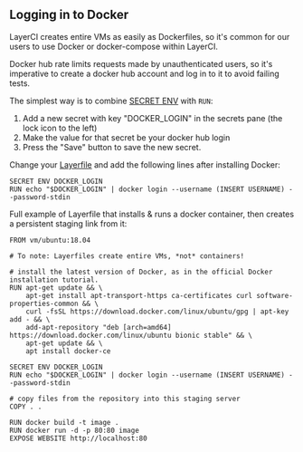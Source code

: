 ## Logging in to Docker

LayerCI creates entire VMs as easily as Dockerfiles, so it's common for our users to use Docker or docker-compose within LayerCI.

Docker hub rate limits requests made by unauthenticated users, so it's imperative to create a docker hub account and log in to it to avoid failing tests.

The simplest way is to combine [SECRET ENV](/docs/layerfile-reference#secret-env) with `RUN`:

1. Add a new secret with key "DOCKER_LOGIN" in the secrets pane (the lock icon to the left)
2. Make the value for that secret be your docker hub login
3. Press the "Save" button to save the new secret.

Change your [Layerfile](/docs/examples/docker) and add the following lines after installing Docker:

```Layerfile
SECRET ENV DOCKER_LOGIN
RUN echo "$DOCKER_LOGIN" | docker login --username (INSERT USERNAME) --password-stdin
```

Full example of Layerfile that installs & runs a docker container, then creates a persistent staging link from it:

```Layerfile
FROM vm/ubuntu:18.04

# To note: Layerfiles create entire VMs, *not* containers!

# install the latest version of Docker, as in the official Docker installation tutorial.
RUN apt-get update && \
    apt-get install apt-transport-https ca-certificates curl software-properties-common && \
    curl -fsSL https://download.docker.com/linux/ubuntu/gpg | apt-key add - && \
    add-apt-repository "deb [arch=amd64] https://download.docker.com/linux/ubuntu bionic stable" && \
    apt-get update && \
    apt install docker-ce

SECRET ENV DOCKER_LOGIN
RUN echo "$DOCKER_LOGIN" | docker login --username (INSERT USERNAME) --password-stdin

# copy files from the repository into this staging server
COPY . .

RUN docker build -t image .
RUN docker run -d -p 80:80 image
EXPOSE WEBSITE http://localhost:80
```